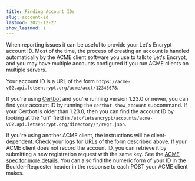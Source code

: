 ```yaml
---
title: Finding Account IDs
slug: account-id
lastmod: 2021-12-27
show_lastmod: 1
---
```



When reporting issues it can be useful to provide your Let's Encrypt account ID.
Most of the time, the process of creating an account is handled automatically by
the ACME client software you use to talk to Let's Encrypt, and you may have
multiple accounts configured if you run ACME clients on multiple servers.

Your account ID is a URL of the form
`https://acme-v02.api.letsencrypt.org/acme/acct/12345678`.

If you're using [Certbot](https://certbot.eff.org/) and you're running version
1.23.0 or newer, you can find your account ID by running the `certbot show_account`
subcommand. If your Certbot is older than 1.23.0, then you can find the account ID
by looking at the "uri" field in
`/etc/letsencrypt/accounts/acme-v02.api.letsencrypt.org/directory/*/regr.json`.

If you're using another ACME client, the instructions will be client-dependent.
Check your logs for URLs of the form described above. If your ACME client does
not record the account ID, you can retrieve it by submitting a new registration
request with the same key. See the [ACME spec for more
details](https://tools.ietf.org/html/rfc8555#section-7.3).
You can also find the numeric form of your ID in the Boulder-Requester header in
the response to each POST your ACME client makes.
